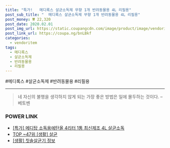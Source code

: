 ```yaml
--- 
title: "특가!   메디록스 살균소독제 무향 1개 반려동물용 4L 리필용" 
post_sub_title: "  메디록스 살균소독제 무향 1개 반려동물용 4L 리필용" 
post_money: ₩ 22,320 
post_date: 2020.02.01 
post_img_url: https://static.coupangcdn.com/image/product/image/vendoritem/2019/02/21/3002243856/f2ebe6db-6851-41e5-b4a6-2e50a3d3c683.jpg 
post_link_url: https://coupa.ng/bnLBkf 
categories: 
  - vendoritem 
tags: 
  - 메디록스 
  - 살균소독제 
  - 반려동물용 
  - 리필용 
--- 
```

  #메디록스 #살균소독제 #반려동물용 #리필용 
<hr> 

> 네 자신의 불행을 생각하지 않게 되는 가장 좋은 방법은 일에 몰두하는 것이다. – 베토벤 


### POWER LINK

* <a href="https://blog.naver.com/santokki14/221791365200" target="_blank">[특가] 메디탑 소독용에탄올 4리터 1통 최신제조 4L 살균소독</a>
* <a href="https://blog.naver.com/an0733/221792129629" target="_blank"> TOP ~47위 [생활] 살균</a>
* <a href="https://blog.naver.com/sakai111/221762328136" target="_blank"> [생활] 칫솔살균기 정보 </a>
